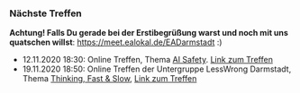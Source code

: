 ### Nächste Treffen
__Achtung! Falls Du gerade bei der Erstibegrüßung warst und noch mit uns quatschen willst__: https://meet.ealokal.de/EADarmstadt :)

  * 12.11.2020 18:30: Online Treffen, Thema [AI Safety](https://en.wikipedia.org/wiki/AI_control_problem). [Link zum Treffen](https://meet.ealokal.de/EADarmstadt)
  * 19.11.2020 18:50: Online Treffen der Untergruppe LessWrong Darmstadt, Thema [Thinking, Fast & Slow](https://en.wikipedia.org/wiki/Thinking,_Fast_and_Slow), [Link zum Treffen](https://meet.ealokal.de/lesswrongDarmstadt)
